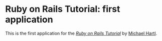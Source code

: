 # Ruby on Rails Tutorial: first application

This is the first application for the [*Ruby on Rails Tutorial*](http://railstutorial.org) by [Michael Hartl](http://michaelhartl.com/).
